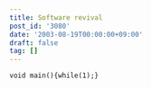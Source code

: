 ```yaml
---
title: Software revival
post_id: '3080'
date: '2003-08-19T00:00:00+09:00'
draft: false
tag: []
---
```


`void main(){while(1);}`